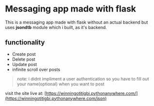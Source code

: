 # Messaging app made with flask

This is a messaging app made with flask without an actual backend but uses __jsondtb__ module which i built, as it's backend. 
## functionality
- Create post
- Delete post
- Update post
- infinite scroll over posts

> note: i didnt impliment a user authentication so you have to fill out your name(optional) when you want to post

visit the site live at: [https://winningotitigbi.pythonanywhere.com/](https://winningotitigbi.pythonanywhere.com/json)